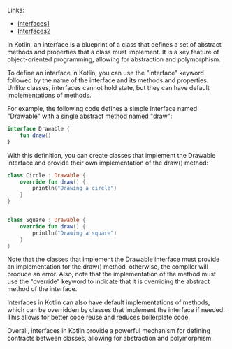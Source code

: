 Links: 
 * [Interfaces1](https://www.youtube.com/watch?v=EExSSotojVI&t=33833s)
 * [Interfaces2](https://www.youtube.com/watch?v=EExSSotojVI&t=33833s)


In Kotlin, an interface is a blueprint of a class that defines a set of abstract methods and properties that a class must implement. 
It is a key feature of object-oriented programming, allowing for abstraction and polymorphism.

To define an interface in Kotlin, you can use the "interface" keyword followed by the name of the interface and its methods and properties. Unlike classes, interfaces cannot hold state, but they can have default implementations of methods.

For example, the following code defines a simple interface named "Drawable" with a single abstract method named "draw":

```kotlin
interface Drawable {
    fun draw()
}
```
With this definition, you can create classes that implement the Drawable interface and provide their own implementation of the draw() method:

```kotlin
class Circle : Drawable {
    override fun draw() {
        println("Drawing a circle")
    }
}


class Square : Drawable {
    override fun draw() {
        println("Drawing a square")
    }
}
```
Note that the classes that implement the Drawable interface must provide an implementation for the draw() method, otherwise, the compiler will produce an error. Also, note that the implementation of the method must use the "override" keyword to indicate that it is overriding the abstract method of the interface.

Interfaces in Kotlin can also have default implementations of methods, which can be overridden by classes that implement the interface if needed. This allows for better code reuse and reduces boilerplate code.

Overall, interfaces in Kotlin provide a powerful mechanism for defining contracts between classes, allowing for abstraction and polymorphism.
